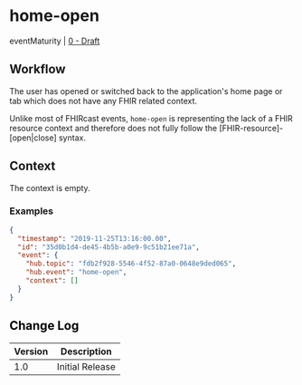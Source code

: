 # home-open

eventMaturity | [0 - Draft](../../specification/STU2/#event-maturity-model)

## Workflow

The user has opened or switched back to the application's home page or tab which does not have any FHIR related context.

Unlike most of FHIRcast events, `home-open` is representing the lack of a FHIR resource context and therefore does not fully follow the [FHIR-resource]-[open|close] syntax.

## Context

The context is empty.

### Examples

<mark>

```json
{
  "timestamp": "2019-11-25T13:16:00.00",
  "id": "35d0b1d4-de45-4b5b-a0e9-9c51b21ee71a",
  "event": {
    "hub.topic": "fdb2f928-5546-4f52-87a0-0648e9ded065",
    "hub.event": "home-open",
    "context": []
  }
}
```

## Change Log

Version | Description
---- | ----
1.0 | Initial Release
